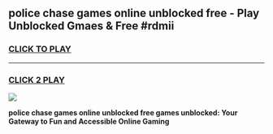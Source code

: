 
## police chase games online unblocked free - Play Unblocked Gmaes & Free #rdmii
<h3>
<a href="https://premium.freeplayer.one?title=police_chase_games_online_unblocked_free&ref=03M">CLICK TO PLAY</a></h3>
<hr>

<h3>
<a href="https://premium.freeplayer.one?title=police_chase_games_online_unblocked_free&ref=03M">CLICK 2 PLAY</a>
  
</h3>

<a href="https://premium.freeplayer.one?title=police_chase_games_online_unblocked_free&ref=03M"><img src="https://clearcache.store/games.png"></a>


**police chase games online unblocked free games unblocked: Your Gateway to Fun and Accessible Online Gaming**
